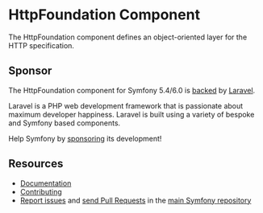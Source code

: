 # HttpFoundation Component

The HttpFoundation component defines an object-oriented layer for the HTTP
specification.

## Sponsor

The HttpFoundation component for Symfony 5.4/6.0 is [backed][1] by [Laravel][2].

Laravel is a PHP web development framework that is passionate about maximum developer
happiness. Laravel is built using a variety of bespoke and Symfony based components.

Help Symfony by [sponsoring][3] its development!

## Resources

- [Documentation](https://symfony.com/doc/current/components/http_foundation.html)
- [Contributing](https://symfony.com/doc/current/contributing/index.html)
- [Report issues](https://github.com/symfony/symfony/issues) and
  [send Pull Requests](https://github.com/symfony/symfony/pulls)
  in the [main Symfony repository](https://github.com/symfony/symfony)

[1]: https://symfony.com/backers
[2]: https://laravel.com/
[3]: https://symfony.com/sponsor
